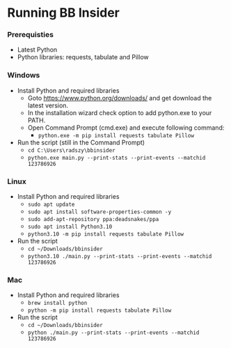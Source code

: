 # Running BB Insider

### Prerequisties
* Latest Python
* Python libraries: requests, tabulate and Pillow

### Windows
* Install Python and required libraries
  - Goto https://www.python.org/downloads/ and get download the latest version.
  - In the installation wizard check option to add python.exe to your PATH.
  - Open Command Prompt (cmd.exe) and execute following command:
    - `python.exe -m pip install requests tabulate Pillow`
* Run the script (still in the Command Prompt)
  - `cd C:\Users\radszy\bbinsider`
  - `python.exe main.py --print-stats --print-events --matchid 123786926`

### Linux
* Install Python and required libraries
  - `sudo apt update`
  - `sudo apt install software-properties-common -y`
  - `sudo add-apt-repository ppa:deadsnakes/ppa`
  - `sudo apt install Python3.10`
  - `python3.10 -m pip install requests tabulate Pillow`
* Run the script
  - `cd ~/Downloads/bbinsider`
  - `python3.10 ./main.py --print-stats --print-events --matchid 123786926`

### Mac
* Install Python and required libraries
  - `brew install python`
  - `python -m pip install requests tabulate Pillow`
* Run the script
  - `cd ~/Downloads/bbinsider`
  - `python ./main.py --print-stats --print-events --matchid 123786926`
